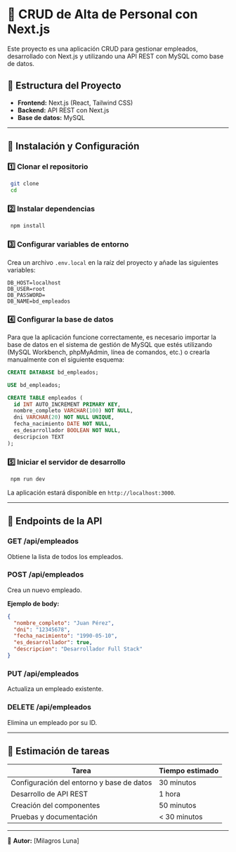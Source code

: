 # 📌 CRUD de Alta de Personal con Next.js

Este proyecto es una aplicación CRUD para gestionar empleados, desarrollado con Next.js y utilizando una API REST con MySQL como base de datos.

## 📂 Estructura del Proyecto

- **Frontend:** Next.js (React, Tailwind CSS)
- **Backend:** API REST con Next.js
- **Base de datos:** MySQL

---

## 🚀 Instalación y Configuración

### **1️⃣ Clonar el repositorio**
```sh
 git clone 
 cd 
```

### **2️⃣ Instalar dependencias**
```sh
 npm install
```

### **3️⃣ Configurar variables de entorno**
Crea un archivo `.env.local` en la raíz del proyecto y añade las siguientes variables:

```env
DB_HOST=localhost
DB_USER=root
DB_PASSWORD=
DB_NAME=bd_empleados
```

### **4️⃣ Configurar la base de datos**
Para que la aplicación funcione correctamente, es necesario importar la base de datos en el sistema de gestión de MySQL que estés utilizando (MySQL Workbench, phpMyAdmin, línea de comandos, etc.) o crearla manualmente con el siguiente esquema:

```sql
CREATE DATABASE bd_empleados;

USE bd_empleados;

CREATE TABLE empleados (
  id INT AUTO_INCREMENT PRIMARY KEY,
  nombre_completo VARCHAR(100) NOT NULL,
  dni VARCHAR(20) NOT NULL UNIQUE,
  fecha_nacimiento DATE NOT NULL,
  es_desarrollador BOOLEAN NOT NULL,
  descripcion TEXT
);
```

### **5️⃣ Iniciar el servidor de desarrollo**
```sh
 npm run dev
```

La aplicación estará disponible en `http://localhost:3000`.

---

## 📌 Endpoints de la API

### **GET /api/empleados**
Obtiene la lista de todos los empleados.

### **POST /api/empleados**
Crea un nuevo empleado.

**Ejemplo de body:**
```json
{
  "nombre_completo": "Juan Pérez",
  "dni": "12345678",
  "fecha_nacimiento": "1990-05-10",
  "es_desarrollador": true,
  "descripcion": "Desarrollador Full Stack"
}
```

### **PUT /api/empleados**
Actualiza un empleado existente.

### **DELETE /api/empleados**
Elimina un empleado por su ID.

---

## 📌 Estimación de tareas

| Tarea | Tiempo estimado |
|-----------------|----------------|
| Configuración del entorno y base de datos | 30 minutos |
| Desarrollo de API REST | 1 hora |
| Creación del componentes | 50 minutos |
| Pruebas y documentación | < 30 minutos |

---

📌 **Autor:** [Milagros Luna]  

